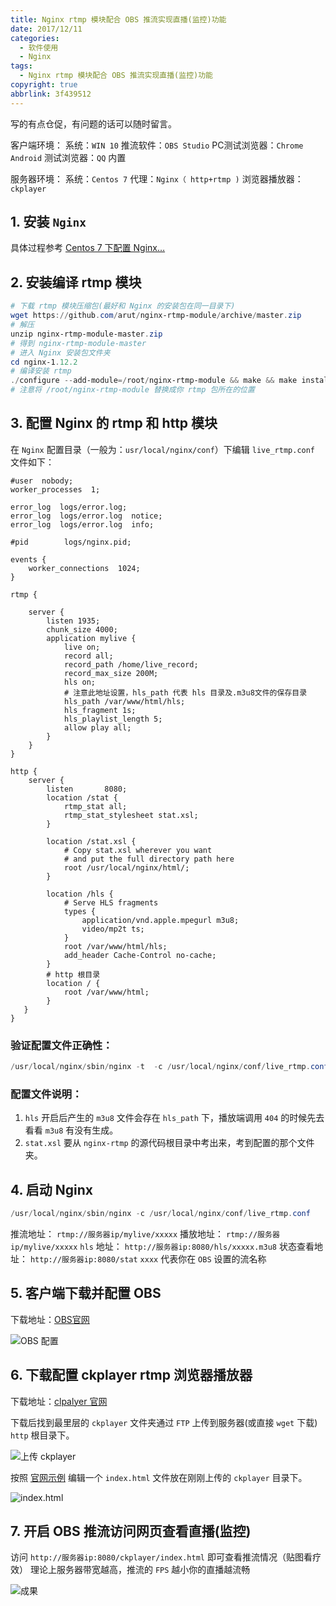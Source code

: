 ```yaml
---
title: Nginx rtmp 模块配合 OBS 推流实现直播(监控)功能
date: 2017/12/11
categories:
  - 软件使用
  - Nginx
tags:
  - Nginx rtmp 模块配合 OBS 推流实现直播(监控)功能
copyright: true
abbrlink: 3f439512
---
```


写的有点仓促，有问题的话可以随时留言。

客户端环境：
系统：`WIN 10`
推流软件：`OBS Studio`
PC测试浏览器：`Chrome`
`Android` 测试浏览器：`QQ` 内置

服务器环境：
系统：`Centos 7`
代理：`Nginx（ http+rtmp )`
浏览器播放器：`ckplayer`

## 1. 安装 `Nginx`

具体过程参考 [Centos 7 下配置 Nginx…][1]

## 2. 安装编译 rtmp 模块

```powershell
# 下载 rtmp 模块压缩包(最好和 Nginx 的安装包在同一目录下)
wget https://github.com/arut/nginx-rtmp-module/archive/master.zip
# 解压
unzip nginx-rtmp-module-master.zip
# 得到 nginx-rtmp-module-master
# 进入 Nginx 安装包文件夹
cd nginx-1.12.2
# 编译安装 rtmp
./configure --add-module=/root/nginx-rtmp-module && make && make install
# 注意将 /root/nginx-rtmp-module 替换成你 rtmp 包所在的位置
```

## 3. 配置 Nginx 的 rtmp 和 http 模块

在 `Nginx` 配置目录（一般为：`usr/local/nginx/conf`）下编辑 `live_rtmp.conf` 文件如下：

```config
#user  nobody;
worker_processes  1;

error_log  logs/error.log;
error_log  logs/error.log  notice;
error_log  logs/error.log  info;

#pid        logs/nginx.pid;

events {
    worker_connections  1024;
}

rtmp {

    server {
        listen 1935;
        chunk_size 4000;
        application mylive {
            live on;
            record all;
            record_path /home/live_record;
            record_max_size 200M;
            hls on;
			# 注意此地址设置，hls_path 代表 hls 目录及.m3u8文件的保存目录
            hls_path /var/www/html/hls;
            hls_fragment 1s;
            hls_playlist_length 5;
            allow play all;
        }
    }
}

http {
    server {
        listen       8080;
        location /stat {
            rtmp_stat all;
            rtmp_stat_stylesheet stat.xsl;
        }

        location /stat.xsl {
            # Copy stat.xsl wherever you want
            # and put the full directory path here
            root /usr/local/nginx/html/;
        }

        location /hls {
            # Serve HLS fragments
            types {
                application/vnd.apple.mpegurl m3u8;
                video/mp2t ts;
            }
            root /var/www/html/hls;
            add_header Cache-Control no-cache;
        }
		# http 根目录
		location / {
			root /var/www/html;
		}
   }
}
```

### 验证配置文件正确性：

```powershell
/usr/local/nginx/sbin/nginx -t  -c /usr/local/nginx/conf/live_rtmp.conf
```

### 配置文件说明：

1. `hls` 开启后产生的 `m3u8` 文件会存在 `hls_path` 下，播放端调用 `404` 的时候先去看看 `m3u8` 有没有生成。
2. `stat.xsl` 要从 `nginx-rtmp` 的源代码根目录中考出来，考到配置的那个文件夹。

## 4. 启动 Nginx

```powershell
/usr/local/nginx/sbin/nginx -c /usr/local/nginx/conf/live_rtmp.conf
```

推流地址： `rtmp://服务器ip/mylive/xxxxx`
播放地址： `rtmp://服务器ip/mylive/xxxxx`
`hls` 地址： `http://服务器ip:8080/hls/xxxxx.m3u8`
状态查看地址： `http://服务器ip:8080/stat`
`xxxx` 代表你在 `OBS` 设置的流名称

## 5. 客户端下载并配置 OBS

下载地址：[OBS官网][2]

![OBS 配置][3]

## 6. 下载配置 ckplayer rtmp 浏览器播放器

下载地址：[clpalyer 官网][4]

下载后找到最里层的 `ckplayer` 文件夹通过 `FTP` 上传到服务器(或直接 `wget` 下载) `http` 根目录下。

![上传 ckplayer][5]

按照 [官网示例][6] 编辑一个 `index.html` 文件放在刚刚上传的 `ckplayer` 目录下。

![index.html][7]

## 7. 开启 OBS 推流访问网页查看直播(监控)

访问 `http://服务器ip:8080/ckplayer/index.html`
即可查看推流情况（贴图看疗效）
理论上服务器带宽越高，推流的 `FPS` 越小你的直播越流畅

![成果][8]

[1]: https://wiki.blanc.site
[2]: https://obsproject.com/
[3]: https://img.blanc.site/wiki/img/25.png
[4]: http://www.ckplayer.com/
[5]: https://img.blanc.site/wiki/img/23.png
[6]: http://www.ckplayer.com/sampleX/rtmp.html
[7]: https://img.blanc.site/wiki/img/24.png
[8]: https://img.blanc.site/wiki/img/26.png
